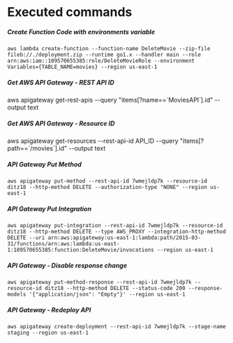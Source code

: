 # Executed commands

##### Create Function Code with environments variable
`aws lambda create-function --function-name DeleteMovie --zip-file fileb://./deployment.zip --runtime go1.x --handler main --role arn:aws:iam::109570655385:role/DeleteMovieRole --environment Variables={TABLE_NAME=movies} --region us-east-1`

##### Get AWS API Gateway - REST API ID

aws apigateway get-rest-apis --query "items[?name==\`MoviesAPI\`].id" --output text

##### Get AWS API Gateway - Resource ID

aws apigateway get-resources --rest-api-id API_ID --query "items[?path==\`/movies\`].id" --output text

##### API Gateway Put Method
`aws apigateway put-method --rest-api-id 7wmejldp7k --resource-id ditz18 --http-method DELETE --authorization-type "NONE" --region us-east-1`

##### API Gateway Put Integration
`aws apigateway put-integration --rest-api-id 7wmejldp7k --resource-id ditz18 --http-method DELETE --type AWS_PROXY --integration-http-method DELETE --uri arn:aws:apigateway:us-east-1:lambda:path/2015-03-31/functions/arn:aws:lambda:us-east-1:109570655385:function:DeleteMovie/invocations --region us-east-1`

##### API Gateway - Disable response change
`aws apigateway put-method-response --rest-api-id 7wmejldp7k --resource-id ditz18 --http-method DELETE --status-code 200 --response-models '{"application/json": "Empty"}' --region us-east-1`

##### API Gateway - Redeploy API
`aws apigateway create-deployment --rest-api-id 7wmejldp7k --stage-name staging --region us-east-1`

